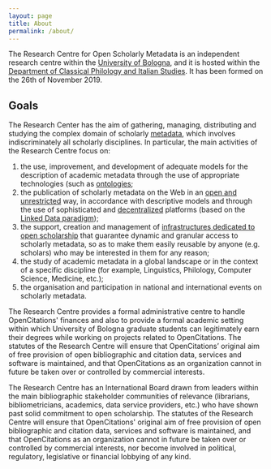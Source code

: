 ```yaml
---
layout: page
title: About
permalink: /about/
---
```


The Research Centre for Open Scholarly Metadata is an independent research centre within the [University of Bologna](https://www.unibo.it/en), and it is hosted within the [Department of Classical Philology and Italian Studies](http://www.ficlit.unibo.it). It has been formed on the 26th of November 2019.

## Goals

The Research Center has the aim of gathering, managing, distributing and studying the complex domain of scholarly [metadata](https://en.wikipedia.org/wiki/Metadata), which involves indiscriminately all scholarly disciplines. In particular, the main activities of the Research Centre focus on: 

1. the use, improvement, and development of adequate models for the description of academic metadata through the use of appropriate technologies (such as [ontologies](https://en.wikipedia.org/wiki/Ontology_(information_science)); 
2. the publication of scholarly metadata on the Web in an [open and unrestricted](https://opendefinition.org/) way, in accordance with descriptive models and through the use of sophisticated and [decentralized](https://shared-digital.eu/decentralise-infrastructure/) platforms (based on the [Linked Data paradigm](https://en.wikipedia.org/wiki/Linked_data)); 
3. the support, creation and management of [infrastructures dedicated to open scholarship](https://cameronneylon.net/blog/principles-for-open-scholarly-infrastructures/) that guarantee dynamic and granular access to scholarly metadata, so as to make them easily reusable by anyone (e.g. scholars) who may be interested in them for any reason; 
4. the study of academic metadata in a global landscape or in the context of a specific discipline (for example, Linguistics, Philology, Computer Science, Medicine, etc.); 
5. the organisation and participation in national and international events on scholarly metadata.

The Research Centre provides a formal administrative centre to handle OpenCitations' finances and also to provide a formal academic setting within which University of Bologna graduate students can legitimately earn their degrees while working on projects related to OpenCitations. The statutes of the Research Centre will ensure that OpenCitations’ original aim of free provision of open bibliographic and citation data, services and software is maintained, and that OpenCitations as an organization cannot in future be taken over or controlled by commercial interests.


The Research Centre has an International Board drawn from leaders within the main bibliographic stakeholder communities of relevance (librarians, bibliometricians, academics, data service providers, etc.) who have shown past solid commitment to open scholarship. The statutes of the Research Centre will ensure that OpenCitations' original aim of free provision of open bibliographic and citation data, services and software is maintained, and that OpenCitations as an organization cannot in future be taken over or controlled by commercial interests, nor become involved in political, regulatory, legislative or financial lobbying of any kind.
